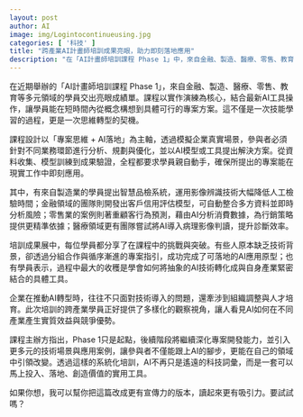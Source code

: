 ```yaml
---
layout: post
author: AI
image: img/Logintocontinueusing.jpg
categories: [ '科技' ]
title: "跨產業AI計畫師培訓成果亮眼，助力即刻落地應用"  
description: "在「AI計畫師培訓課程 Phase 1」中，來自金融、製造、醫療、零售、教育等領域的學員以實作演練及最新AI工具操作，成功將概念轉化為可落地專案。案例涵蓋智慧品檢、信用風險評估、顧客行為預測及病理影像判讀，展現AI在不同產業的實質效益與競爭優勢。主辦方預告後續階段將深化專案開發與多元場景應用，讓AI成為能即刻投入、創造價值的實用工具。"  "
---
```

在近期舉辦的「AI計畫師培訓課程 Phase 1」，來自金融、製造、醫療、零售、教育等多元領域的學員交出亮眼成績單。課程以實作演練為核心，結合最新AI工具操作，讓學員能在短時間內從概念構想到具體可行的專案方案。這不僅是一次技能學習的過程，更是一次思維轉型的契機。  

課程設計以「專案思維 + AI落地」為主軸，透過模擬企業真實場景，參與者必須針對不同業務環節進行分析、規劃與優化，並以AI模型或工具提出解決方案。從資料收集、模型訓練到成果驗證，全程都要求學員親自動手，確保所提出的專案能在現實工作中即刻應用。  

其中，有來自製造業的學員提出智慧品檢系統，運用影像辨識技術大幅降低人工檢驗時間；金融領域的團隊則開發出客戶信用評估模型，可自動整合多方資料並即時分析風險；零售業的案例則著重顧客行為預測，藉由AI分析消費數據，為行銷策略提供更精準依據；醫療領域更有團隊嘗試將AI導入病理影像判讀，提升診斷效率。  

培訓成果展中，每位學員都分享了在課程中的挑戰與突破。有些人原本缺乏技術背景，卻透過分組合作與循序漸進的專案指引，成功完成了可落地的AI應用原型；也有學員表示，過程中最大的收穫是學會如何將抽象的AI技術轉化成與自身產業緊密結合的具體工具。  

企業在推動AI轉型時，往往不只面對技術導入的問題，還牽涉到組織調整與人才培育。此次培訓的跨產業學員正好提供了多樣化的觀察視角，讓人看見AI如何在不同產業產生實質效益與競爭優勢。  

課程主辦方指出，Phase 1只是起點，後續階段將繼續深化專案開發能力，並引入更多元的技術場景與應用案例，讓參與者不僅能跟上AI的腳步，更能在自己的領域中引領改變。透過這樣的系統化培訓，AI不再只是遙遠的科技詞彙，而是一套可以馬上投入、落地、創造價值的實用工具。  

如果你想，我可以幫你把這篇改成更有宣傳力的版本，讀起來更有吸引力。要試試嗎？